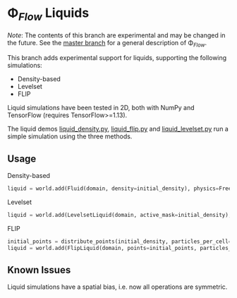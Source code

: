 # Φ<sub>*Flow*</sub> Liquids

*Note*: The contents of this branch are experimental and may be changed in the future.
See the [master branch](https://github.com/tum-pbs/PhiFlow) for a general description of Φ<sub>*Flow*</sub>.

This branch adds experimental support for liquids, supporting the following simulations:
- Density-based
- Levelset
- FLIP

Liquid simulations have been tested in 2D, both with NumPy and TensorFlow (requires TensorFlow>=1.13).

The liquid demos [liquid_density.py](demos/liquid_density.py), [liquid_flip.py](demos/liquid_flip.py) and [liquid_levelset.py](demos/liquid_levelset.py) run a simple simulation using the three methods.

## Usage

Density-based
```python
liquid = world.add(Fluid(domain, density=initial_density), physics=FreeSurfaceFlow())
```

Levelset
```python
liquid = world.add(LevelsetLiquid(domain, active_mask=initial_density), physics=FreeSurfaceFlow())
```

FLIP
```python
initial_points = distribute_points(initial_density, particles_per_cell=4)
liquid = world.add(FlipLiquid(domain, points=initial_points, particles_per_cell=4), physics=FreeSurfaceFlow())
```


## Known Issues

Liquid simulations have a spatial bias, i.e. now all operations are symmetric.
